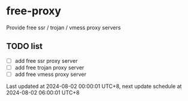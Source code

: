 
# free-proxy
Provide free ssr / trojan / vmess proxy servers


## TODO list
- [ ] add free ssr proxy server
- [ ] add free trojan proxy server
- [ ] add free vmess proxy server

Last updated at 2024-08-02 00:00:01 UTC+8, next update schedule at 2024-08-02 06:00:01 UTC+8


